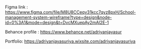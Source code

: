 Figma link : https://www.figma.com/file/M8U8CCeqv31kcc7qyz8pxH/School-management-system-wireframe?type=design&node-id=0%3A1&mode=design&t=DvcMXuepAy2mAl2E-1

Behance profile : https://www.behance.net/adriyanjayasur

Portfolio: https://adriyanjayasuriya.wixsite.com/adriyanjayasuriya
